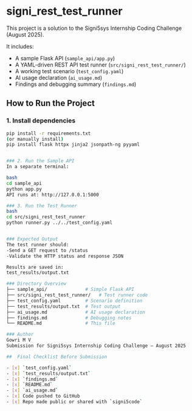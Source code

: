 # signi_rest_test_runner

This project is a solution to the Signi5sys Internship Coding Challenge (August 2025).

It includes:
- A sample Flask API (`sample_api/app.py`)
- A YAML-driven REST API test runner (`src/signi_rest_test_runner/`)
- A working test scenario (`test_config.yaml`)
- AI usage declaration (`ai_usage.md`)
- Findings and debugging summary (`findings.md`)



## How to Run the Project

### 1. Install dependencies

```bash
pip install -r requirements.txt
(or manually install)
pip install flask httpx jinja2 jsonpath-ng pyyaml  


### 2. Run the Sample API
In a separate terminal:

bash
cd sample_api
python app.py
API runs at: http://127.0.0.1:5000

### 3. Run the Test Runner
bash
cd src/signi_rest_test_runner
python runner.py ../../test_config.yaml


### Expected Output
The test runner should:
-Send a GET request to /status
-Validate the HTTP status and response JSON

Results are saved in:
test_results/output.txt

### Directory Overview
├── sample_api/              # Simple Flask API
├── src/signi_rest_test_runner/   # Test runner code
├── test_config.yaml         # Scenario definition
├── test_results/output.txt  # Test output
├── ai_usage.md              # AI usage declaration
├── findings.md              # Debugging notes
└── README.md                # This file

### Author
Gowri M V
Submission for Signi5sys Internship Coding Challenge – August 2025

##  Final Checklist Before Submission

- [x] `test_config.yaml`
- [x] `test_results/output.txt`
- [x] `findings.md`
- [x] `README.md`
- [x] `ai_usage.md`
- [x] Code pushed to GitHub
- [x] Repo made public or shared with `signi5code`
